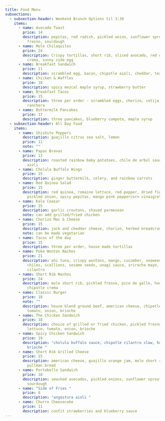 ```yaml
---
title: Food Menu
subsections:
  - subsection-header: Weekend Brunch Options til 3:30
    items:
      - name: Avocado Toast
        price: 14
        description: pepitas, red radish, pickled onion, sunflower sprouts, pickled
          fresno, sourdough
      - name: Mole Chilaquiles
        price: 24
        description: Crispy tortillas, short rib, sliced avocado, red onion, chipotle
          crema, sunny side egg
      - name: Breakfast Sandwich
        price: 11
        description: scrambled egg, bacon, chipotle aioli, cheddar, texas toast
      - name: Chicken & Waffles
        price: 18
        description: spicy mezcal maple syrup, strawberry butter
      - name: Breakfast Tacos
        price: 15
        description: three per order - scrambled eggs, chorizo, cotija cheese, and salsa
          ranchera
      - name: Buttermilk Pancakes
        price: 17
        description: three pancakes, blueberry compote, maple syrup
  - subsection-header: All Day Food
    items:
      - name: Shishito Peppers
        description: guajillo citrus sea salt, lemon
        price: 11
        note: ""
      - name: Papas Bravas
        price: 13
        description: roasted rainbow baby potatoes, chile de arbol sauce, confit garlic
          aioli
      - name: Cholula Buffalo Wings
        price: 15
        description: ginger buttermilk, celery, and rainbow carrots
      - name: Red Quinoa Salad
        price: 15
        description: red quinoa, romaine lettuce, red pepper, dried figs, cucumber,
          pickled onion, spicy pepitas, mango pink peppercorn vinaigrette
      - name: Kale Ceasar
        price: 15
        description: garlic croutons, shaved parmesean
        note: can add grilled/fried chicken
      - name: Chorizo Mac & Cheese
        price: 15
        description: jack and cheddar cheese, chorizo, herbed breadcrumbs
        note: can be made vegetarian
      - name: Tacos of the day
        price: 15
        description: three per order, house made tortillas
      - name: Poke Wonton Nachos
        price: 21
        description: ahi tuna, crispy wontons, mango, cucumber, seaweed, chiltepin
          chiles, scallions, sesame seeds, unagi sauce, sriracha mayo, micro
          cilantro
      - name: Short Rib Nachos
        price: 24
        description: mole short rib, pickled fresno, pico de gallo, house cheese blend,
          chipotle crema
      - name: Classic Burger
        price: 18
        note: ""
        description: house blend ground beef, american cheese, chipotle mayo, lettuce,
          tomato, onion, brioche
      - name: The Chicken Sandwich
        price: 18
        description: choice of grilled or fried chicken, pickled fresnos, miso aioli,
          lettuce, tomato, onion, brioche
      - name: Spicy Chicken Sandwich
        price: 19
        description: "cholula buffalo sauce, chipotle cilantro slaw, house pickles,
          brioche "
      - name: Short Rib Grilled Cheese
        price: 15
        description: american cheese, guajillo orange jam, mole short rib jus, challah
          pullman bread
      - name: Portobello Sandwich
        price: 18
        description: smashed avocados, pickled onions, sunflower sprouts, chimichurri,
          sourdough
      - name: "Side of Fries "
        price: 8
        description: "angostura aioli "
      - name: Churro Cheesecake
        price: 11
        description: confit strawberries and blueberry sauce
---
```

